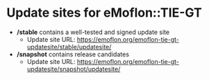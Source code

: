 # Update sites for eMoflon::TIE-GT

* **/stable** contains a well-tested and signed update site
  * Update site URL: https://emoflon.org/emoflon-tie-gt-updatesite/stable/updatesite/
* **/snapshot** contains release candidates
  * Update site URL: https://emoflon.org/emoflon-tie-gt-updatesite/snapshot/updatesite/
